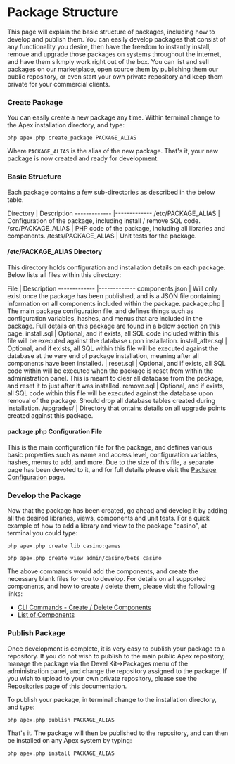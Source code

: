 
# Package Structure

This page will explain the basic structure of packages, including how to develop and publish them.  You can
easily develop packages that consist of any functionality you desire, then have the freedom to instantly
install, remove and upgrade those packages on systems throughout the internet, and have them sikmply work
right out of the box.  You can list and sell packages on our marketplace, open source them by publishing them
our public repository, or even start your own private repository and keep them private for your commercial
clients.


### Create Package

You can easily create a new package any time.  Within terminal change to the Apex installation directory, and
type:

`php apex.php create_package PACKAGE_ALIAS`

Where `PACKAGE_ALIAS` is the alias of the new package.  That's it, your new package is now created and ready
for development.

### Basic Structure

Each package contains a few sub-directories as described in the below table.

Directory | Description ------------- |------------- /etc/PACKAGE_ALIAS | Configuration of the package,
including install / remove SQL code. /src/PACKAGE_ALIAS | PHP code of the package, including all libraries and
components. /tests/PACKAGE_ALIAS | Unit tests for the package.


#### /etc/PACKAGE_ALIAS Directory


This directory holds configuration and installation details on each package.  Below lists all files within
this directory:

File | Description ------------- |------------- components.json | Will only exist once the package has been
published, and is a JSON file containing information on all components included within the package.
package.php | The main package configuration file, and defines things such as configuration variables, hashes,
and menus that are included in the package.  Full details on this package are found in a below section on this
page. install.sql | Optional, and if exists, all SQL code included within this file will be executed against
the database upon installation. install_after.sql | Optional, and if exists, all SQL within this file will be
executed against the database at the very end of package installation, meaning after all components have been
installed. | reset.sql | Optional, and if exists, all SQL code within will be executed when the package is
reset from within the administration panel.  This is meant to clear all database from the package, and reset
it to just after it was installed. remove.sql | Optional, and if exists, all SQL code within this file will be
executed against the database upon removal of the package.  Should drop all database tables created during
installation. /upgrades/ | Directory that ontains details on all upgrade points created against this package.


#### package.php Configuration File

This is the main configuration file for the package, and defines various basic properties such as name and
access level, configuration variables, hashes, menus to add, and more. Due to the size of this file, a
separate page has been devoted to it, and for full details please visit the [Package
Configuration](packages_config.md) page.


### Develop the Package

Now that the package has been created, go ahead and develop it by adding all the desired libraries, views,
components and unit tests.  For a quick example of how to add a library and view to the package "casino", at
terminal you could type:

~~~
php apex.php create lib casino:games

php apex.php create view admin/casino/bets casino
~~~

The above commands would add the components, and create the necessary blank files for you to develop.  For
details on all supported components, and how to create / delete them, please visit the following links:

* [CLI Commands - Create / Delete Components](cli.md#component)
* [List of Components](packages.md#components)

### Publish Package

Once development is complete, it is very easy to publish your package to a repository.  If you do not wish to
publish to the main public Apex repository, manage the package via the Devel Kit-&gt;Packages menu of the
administration panel, and change the repository assigned to the package.  If you wish to upload to your own
private repository, please see the [Repositories](repos) page of this documentation.

To publish your package, in terminal change to the installation directory, and type:

`php apex.php publish PACKAGE_ALIAS`

That's it.  The package will then be published to the repository, and can then be installed on any Apex system
by typing:

`php apex.php install PACKAGE_ALIAS`




